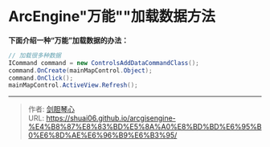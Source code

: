 # ArcEngine"万能""加载数据方法



  
**下面介绍一种“万能”加载数据的办法：** 

```c#
// 加载很多种数据
ICommand command = new ControlsAddDataCommandClass();
command.OnCreate(mainMapControl.Object);
command.OnClick();
mainMapControl.ActiveView.Refresh();
```



---

> 作者: [剑胆琴心](http://shuai06.github.io)  
> URL: https://shuai06.github.io/arcgisengine-%E4%B8%87%E8%83%BD%E5%8A%A0%E8%BD%BD%E6%95%B0%E6%8D%AE%E6%96%B9%E6%B3%95/  

